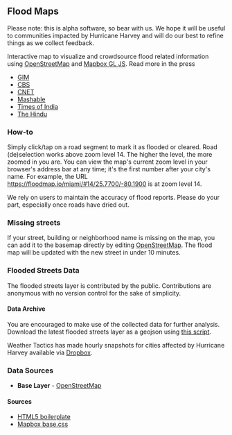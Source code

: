 ## Flood Maps
Please note: this is alpha software, so bear with us. We hope it will be useful to communities impacted by Hurricane Harvey and will do our best to refine things as we collect feedback.

Interactive map to visualize and crowdsource flood related information using [OpenStreetMap](http://www.openstreetmap.org/) and [Mapbox GL JS](https://www.mapbox.com/mapbox-gl-js/). Read more in the press

- [GIM](https://www.gim-international.com/content/news/crowdsourced-mapping-projects-aid-post-harvey-disaster-management)
- [CBS](https://www.cbsnews.com/news/houston-harvey-u-flood-maps/?ftag=CNM-00-10aab6a&linkId=41670697)
- [CNET](https://www.cnet.com/news/maps-of-houstons-floods-shows-its-worse-than-you-thought-hurricane-harvey/)
- [Mashable](http://mashable.com/2017/08/30/crowdsource-map-u-flood-tracks-harvey-flooding/#WWljEZGHGmqF)
- [Times of India](http://timesofindia.indiatimes.com/tech/apps/Bangalore-techies-build-app-to-help-Chennai-flood-victims/articleshow/50039041.cms)
- [The Hindu](http://www.thehindu.com/news/cities/chennai/crowdsourced-map-to-mark-inundated-areas/article7935008.ece)

### How-to
Simply click/tap on a road segment to mark it as flooded or cleared. Road (de)selection works above zoom level 14. The higher the level, the more zoomed in you are. You can view the map's current zoom level in your browser's address bar at any time; it's the first number after your city's name. For example, the URL https://floodmap.io/miami/#14/25.7700/-80.1900 is at zoom level 14.

We rely on users to maintain the accuracy of flood reports. Please do your part, especially once roads have dried out.

### Missing streets
If your street, building or neighborhood name is missing on the map, you can add it to the basemap directly by editing [OpenStreetMap](http://tasks.openstreetmap.us/). The flood map will be updated with the new street in under 10 minutes.

### Flooded Streets Data
The flooded streets layer is contributed by the public. Contributions are anonymous with no version control for the sake of simplicity.

#### Data Archive
You are encouraged to make use of the collected data for further analysis. Download the latest flooded streets layer as a geojson using [this script](https://github.com/tailwindlabs/flood-map/blob/gh-pages/snapshot/uflood-snapshot.py).

Weather Tactics has made hourly snapshots for cities affected by Hurricane Harvey available via [Dropbox](https://www.dropbox.com/sh/525vvot1fe56941/AABRuDQF9qqHs-7B4GNDAdxTa?dl=0).

### Data Sources
- **Base Layer** - [OpenStreetMap](http://osm.org)

#### Sources
- [HTML5 boilerplate](https://github.com/h5bp/html5-boilerplate)
- [Mapbox base.css](https://www.mapbox.com/base/)

